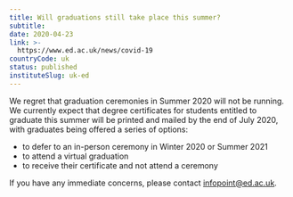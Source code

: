 ```yaml
---
title: Will graduations still take place this summer?
subtitle: 
date: 2020-04-23
link: >-
  https://www.ed.ac.uk/news/covid-19
countryCode: uk
status: published
instituteSlug: uk-ed
---
```

We regret that graduation ceremonies in Summer 2020 will not be running. We currently expect that degree certificates for students entitled to graduate this summer will be printed and mailed by the end of July 2020, with graduates being offered a series of options: 

  * to defer to an in-person ceremony in Winter 2020 or Summer 2021
  * to attend a virtual graduation
  * to receive their certificate and not attend a ceremony



If you have any immediate concerns, please contact [infopoint@ed.ac.uk](mailto:infopoint@ed.ac.uk). 
